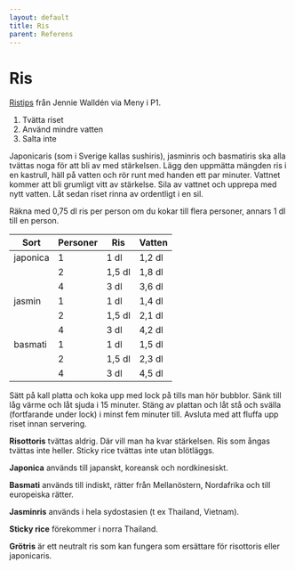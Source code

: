 ```yaml
---
layout: default
title: Ris
parent: Referens
---
```

# Ris

[Ristips](https://sverigesradio.se/avsnitt/1639219?fbclid=IwAR3dpzqoD02zZmbTExMZITsXTxoSBKa4AkDnj9wc9fHeaHBARvq7R-k2BYE)
från Jennie Walldén via Meny i P1.

1. Tvätta riset
2. Använd mindre vatten
3. Salta inte

Japonicaris (som i Sverige kallas sushiris), jasminris och basmatiris ska alla tvättas noga för att bli av med
stärkelsen. Lägg den uppmätta mängden ris i en kastrull, häll på vatten och rör runt med handen ett par minuter. Vattnet
kommer att bli grumligt vitt av stärkelse. Sila av vattnet och upprepa med nytt vatten. Låt sedan riset rinna av
ordentligt i en sil.

Räkna med 0,75 dl ris per person om du kokar till flera personer, annars 1 dl till en person.

| Sort     | Personer | Ris    | Vatten |
| -------- | -------- | ------ | ------ |
| japonica | 1        | 1 dl   | 1,2 dl |
|          | 2        | 1,5 dl | 1,8 dl |
|          | 4        | 3 dl   | 3,6 dl |
| jasmin   | 1        | 1 dl   | 1,4 dl |
|          | 2        | 1,5 dl | 2,1 dl |
|          | 4        | 3 dl   | 4,2 dl |
| basmati  | 1        | 1 dl   | 1,5 dl |
|          | 2        | 1,5 dl | 2,3 dl |
|          | 4        | 3 dl   | 4,5 dl |


Sätt på kall platta och koka upp med lock på tills man hör bubblor. Sänk till låg värme och låt sjuda i 15 minuter.
Stäng av plattan och låt stå och svälla (fortfarande under lock) i minst fem minuter till. Avsluta med att fluffa upp
riset innan servering.

**Risottoris** tvättas aldrig. Där vill man ha kvar stärkelsen. Ris som ångas tvättas inte heller. Sticky rice tvättas inte utan blötläggs.

**Japonica** används till japanskt, koreansk och nordkinesiskt.

**Basmati** används till indiskt, rätter från Mellanöstern, Nordafrika och till europeiska rätter.

**Jasminris** används i hela sydostasien (t ex Thailand, Vietnam).

**Sticky rice** förekommer i norra Thailand.

**Grötris** är ett neutralt ris som kan fungera som ersättare för risottoris eller japonicaris.
